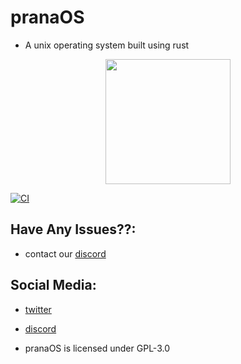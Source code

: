 # pranaOS
- A unix operating system built using rust

<p align="center">
<img src="https://raw.githubusercontent.com/pranaOS/pranaOS/master/imgs/eagle.jpeg" width="200" height="200">
</p>

[![CI](https://github.com/pranaOS/pranaOS/actions/workflows/rust.yml/badge.svg?branch=master)](https://github.com/pranaOS/pranaOS/actions/workflows/rust.yml)


## Have Any Issues??:
- contact our [discord](https://discord.gg/XmpBTmy9Bz)

## Social Media:
- [twitter](https://twitter.com/os_prana)
- [discord](https://discord.gg/XmpBTmy9Bz)

- pranaOS is licensed under GPL-3.0

